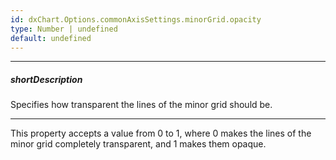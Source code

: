 ```yaml
---
id: dxChart.Options.commonAxisSettings.minorGrid.opacity
type: Number | undefined
default: undefined
---
```

---
##### shortDescription
Specifies how transparent the lines of the minor grid should be.

---
This property accepts a value from 0 to 1, where 0 makes the lines of the minor grid completely transparent, and 1 makes them opaque.